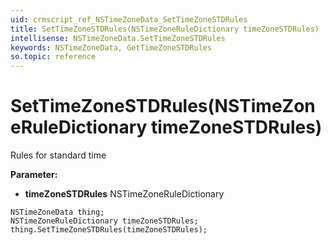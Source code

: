 ```yaml
---
uid: crmscript_ref_NSTimeZoneData_SetTimeZoneSTDRules
title: SetTimeZoneSTDRules(NSTimeZoneRuleDictionary timeZoneSTDRules)
intellisense: NSTimeZoneData.SetTimeZoneSTDRules
keywords: NSTimeZoneData, GetTimeZoneSTDRules
so.topic: reference
---
```


# SetTimeZoneSTDRules(NSTimeZoneRuleDictionary timeZoneSTDRules)

Rules for standard time

**Parameter:** 
* **timeZoneSTDRules** NSTimeZoneRuleDictionary

```crmscript
NSTimeZoneData thing;
NSTimeZoneRuleDictionary timeZoneSTDRules;
thing.SetTimeZoneSTDRules(timeZoneSTDRules);
```

